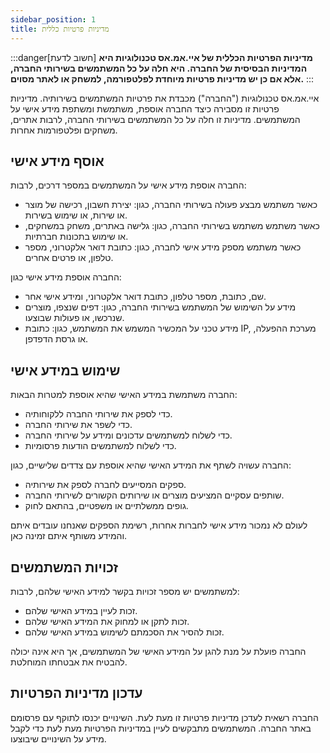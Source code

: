 ```yaml
---
sidebar_position: 1
title: מדיניות פרטיות כללית
---
```



:::danger[חשוב לדעת]
**מדיניות הפרטיות הכללית של איי.אמ.אס טכנולוגיות היא המדיניות הבסיסית של החברה. היא חלה על כל המשתמשים בשירותי החברה, אלא אם כן יש מדיניות פרטיות מיוחדת לפלטפורמה, למשחק או לאתר מסוים.**
:::

איי.אמ.אס טכנולוגיות ("החברה") מכבדת את פרטיות המשתמשים בשירותיה. מדיניות פרטיות זו מסבירה כיצד החברה אוספת, משתמשת ומשתפת מידע אישי על המשתמשים. מדיניות זו חלה על כל המשתמשים בשירותי החברה, לרבות אתרים, משחקים ופלטפורמות אחרות.

## אוסף מידע אישי

החברה אוספת מידע אישי על המשתמשים במספר דרכים, לרבות:

- כאשר משתמש מבצע פעולה בשירותי החברה, כגון: יצירת חשבון, רכישה של מוצר או שירות, או שימוש בשירות.
- כאשר משתמש משתמש בשירותי החברה, כגון: גלישה באתרים, משחק במשחקים, או שימוש בתכונות חברתיות.
- כאשר משתמש מספק מידע אישי לחברה, כגון: כתובת דואר אלקטרוני, מספר טלפון, או פרטים אחרים.

החברה אוספת מידע אישי כגון:

- שם, כתובת, מספר טלפון, כתובת דואר אלקטרוני, ומידע אישי אחר.
- מידע על השימוש של המשתמש בשירותי החברה, כגון: דפים שנצפו, מוצרים שנרכשו, או פעולות שבוצעו.
- מידע טכני על המכשיר המשמש את המשתמש, כגון: כתובת IP, מערכת ההפעלה, או גרסת הדפדפן.

## שימוש במידע אישי

החברה משתמשת במידע האישי שהיא אוספת למטרות הבאות:

- כדי לספק את שירותי החברה ללקוחותיה.
- כדי לשפר את שירותי החברה.
- כדי לשלוח למשתמשים עדכונים ומידע על שירותי החברה.
- כדי לשלוח למשתמשים הודעות פרסומיות.

החברה עשויה לשתף את המידע האישי שהיא אוספת עם צדדים שלישיים, כגון:

- ספקים המסייעים לחברה לספק את שירותיה.
- שותפים עסקיים המציעים מוצרים או שירותים הקשורים לשירותי החברה.
- גופים ממשלתיים או משפטיים, בהתאם לחוק.

לעולם לא נמכור מידע אישי לחברות אחרות, רשימת הספקים שאנחנו עובדים איתם והמידע משותף איתם זמינה כאן.

## זכויות המשתמשים

למשתמשים יש מספר זכויות בקשר למידע האישי שלהם, לרבות:

- זכות לעיין במידע האישי שלהם.
- זכות לתקן או למחוק את המידע האישי שלהם.
- זכות להסיר את הסכמתם לשימוש במידע האישי שלהם.

החברה פועלת על מנת להגן על המידע האישי של המשתמשים, אך היא אינה יכולה להבטיח את אבטחתו המוחלטת.

## עדכון מדיניות הפרטיות

החברה רשאית לעדכן מדיניות פרטיות זו מעת לעת. השינויים יכנסו לתוקף עם פרסומם באתר החברה. המשתמשים מתבקשים לעיין במדיניות הפרטיות מעת לעת כדי לקבל מידע על השינויים שיבוצעו.
